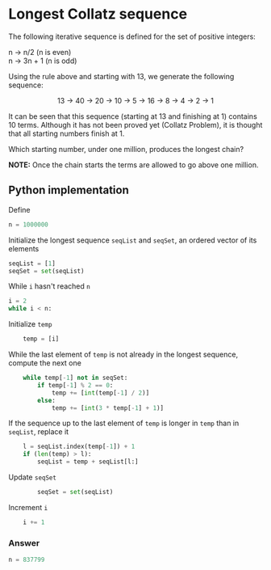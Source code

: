 # Longest Collatz sequence

The following iterative sequence is defined for the set of positive integers:

n → n/2 (n is even)  
n → 3n + 1 (n is odd)

Using the rule above and starting with 13, we generate the following sequence:

<p align="center">
    13 → 40 → 20 → 10 → 5 → 16 → 8 → 4 → 2 → 1
</p>

It can be seen that this sequence (starting at 13 and finishing at 1) contains 10 terms. Although it has not been proved yet (Collatz Problem), it is thought that all starting numbers finish at 1.

Which starting number, under one million, produces the longest chain?

**NOTE:** Once the chain starts the terms are allowed to go above one million.

## Python implementation

Define

```python
n = 1000000
```

Initialize the longest sequence `seqList` and `seqSet`, an ordered vector of its elements

```python
seqList = [1]
seqSet = set(seqList)
```

While `i` hasn't reached `n`

```python
i = 2
while i < n:
```

Initialize `temp`

```python
    temp = [i]
```

While the last element of `temp` is not already in the longest sequence, compute the next one

```python
    while temp[-1] not in seqSet:
        if temp[-1] % 2 == 0:
            temp += [int(temp[-1] / 2)]
        else:
            temp += [int(3 * temp[-1] + 1)]
```

If the sequence up to the last element of `temp` is longer in `temp` than in `seqList`, replace it

```python
    l = seqList.index(temp[-1]) + 1
    if (len(temp) > l):
        seqList = temp + seqList[l:]
```

Update `seqSet`

```python
        seqSet = set(seqList)
```

Increment `i`

```python
    i += 1
```

### Answer

```python
n = 837799
```

